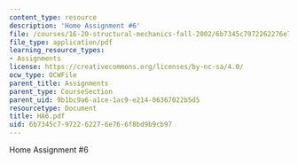 ```yaml
---
content_type: resource
description: 'Home Assignment #6'
file: /courses/16-20-structural-mechanics-fall-2002/6b7345c7972262276e766f8bd9b9cb97_HA6.pdf
file_type: application/pdf
learning_resource_types:
- Assignments
license: https://creativecommons.org/licenses/by-nc-sa/4.0/
ocw_type: OCWFile
parent_title: Assignments
parent_type: CourseSection
parent_uid: 9b1bc9a6-a1ce-1ac9-e214-06367022b5d5
resourcetype: Document
title: HA6.pdf
uid: 6b7345c7-9722-6227-6e76-6f8bd9b9cb97
---
```

Home Assignment #6